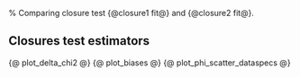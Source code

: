 % Comparing closure test {@closure1 fit@} and {@closure2 fit@}.

Closures test estimators
-----------------------
{@ plot_delta_chi2 @}
{@ plot_biases @}
{@ plot_phi_scatter_dataspecs @}
